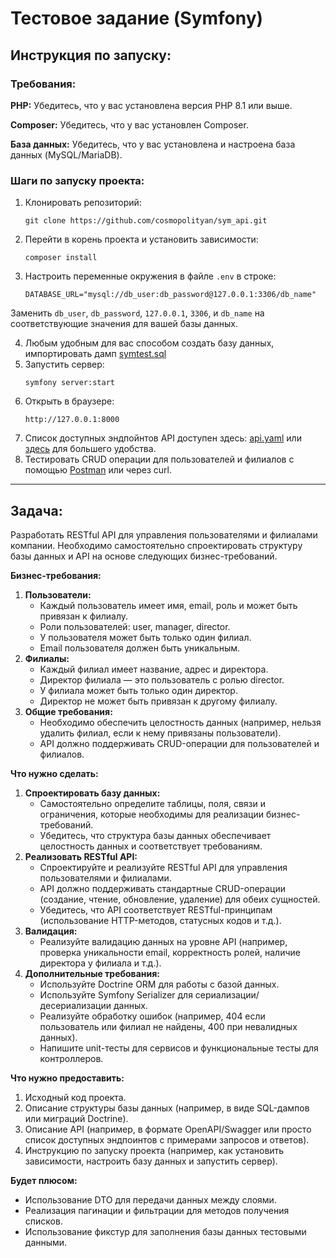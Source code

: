 # Тестовое задание (Symfony)

## Инструкция по запуску:
### Требования:

**PHP:** Убедитесь, что у вас установлена версия PHP 8.1 или выше.

**Composer:** Убедитесь, что у вас установлен Composer.

**База данных:** Убедитесь, что у вас установлена и настроена база данных (MySQL/MariaDB).

### Шаги по запуску проекта:
1. Клонировать репозиторий:
   ```
   git clone https://github.com/cosmopolityan/sym_api.git
   ```
2. Перейти в корень проекта и установить зависимости:
   ```
   composer install
   ```
3. Настроить переменные окружения в файле `.env` в строке:
   ```
   DATABASE_URL="mysql://db_user:db_password@127.0.0.1:3306/db_name"
   ```
  Заменить `db_user`, `db_password`, `127.0.0.1`, `3306`, и `db_name` на соответствующие значения для вашей базы данных.

4. Любым удобным для вас способом создать базу данных, импортировать дамп [symtest.sql](https://github.com/cosmopolityan/sym_api/blob/main/symtest.sql)
5. Запустить сервер:
   ```
   symfony server:start
   ```
6. Открыть в браузере:
   ```
   http://127.0.0.1:8000
   ```
7. Список доступных эндпойнтов API доступен здесь: [api.yaml](https://github.com/cosmopolityan/sym_api/blob/main/api.yaml) или [здесь](https://cosmopolityan.github.io/sym_api/) для большего удобства.
8. Тестировать CRUD операции для пользователей и филиалов с помощью [Postman](https://www.postman.com/) или через curl.
---
## Задача:
Разработать RESTful API для управления пользователями и филиалами компании. Необходимо самостоятельно спроектировать структуру базы данных и API на основе следующих бизнес-требований.

**Бизнес-требования:**

1. **Пользователи:**
    - Каждый пользователь имеет имя, email, роль и может быть привязан к филиалу.
    - Роли пользователей: user, manager, director.
    - У пользователя может быть только один филиал.
    - Email пользователя должен быть уникальным.
2. **Филиалы:**
    - Каждый филиал имеет название, адрес и директора.
    - Директор филиала — это пользователь с ролью director.
    - У филиала может быть только один директор.
    - Директор не может быть привязан к другому филиалу.
3. **Общие требования:**
    - Необходимо обеспечить целостность данных (например, нельзя удалить филиал, если к нему привязаны пользователи).
    - API должно поддерживать CRUD-операции для пользователей и филиалов.

**Что нужно сделать:**

1. **Спроектировать базу данных:**
    - Самостоятельно определите таблицы, поля, связи и ограничения, которые необходимы для реализации бизнес-требований.
    - Убедитесь, что структура базы данных обеспечивает целостность данных и соответствует требованиям.
2. **Реализовать RESTful API:**
    - Спроектируйте и реализуйте RESTful API для управления пользователями и филиалами.
    - API должно поддерживать стандартные CRUD-операции (создание, чтение, обновление, удаление) для обеих сущностей.
    - Убедитесь, что API соответствует RESTful-принципам (использование HTTP-методов, статусных кодов и т.д.).
3. **Валидация:**
    - Реализуйте валидацию данных на уровне API (например, проверка уникальности email, корректность ролей, наличие директора у филиала и т.д.).
4. **Дополнительные требования:**
    - Используйте Doctrine ORM для работы с базой данных.
    - Используйте Symfony Serializer для сериализации/десериализации данных.
    - Реализуйте обработку ошибок (например, 404 если пользователь или филиал не найдены, 400 при невалидных данных).
    - Напишите unit-тесты для сервисов и функциональные тесты для контроллеров.

**Что нужно предоставить:**

1. Исходный код проекта.
2. Описание структуры базы данных (например, в виде SQL-дампов или миграций Doctrine).
3. Описание API (например, в формате OpenAPI/Swagger или просто список доступных эндпоинтов с примерами запросов и ответов).
4. Инструкцию по запуску проекта (например, как установить зависимости, настроить базу данных и запустить сервер).

**Будет плюсом:**

- Использование DTO для передачи данных между слоями.
- Реализация пагинации и фильтрации для методов получения списков.
- Использование фикстур для заполнения базы данных тестовыми данными.